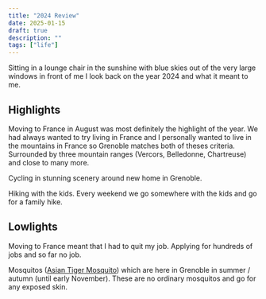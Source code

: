 ```yaml
---
title: "2024 Review"
date: 2025-01-15
draft: true
description: ""
tags: ["life"]
---
```


Sitting in a lounge chair in the sunshine with blue skies out of the very large windows in front of me I look back on the year 2024 and what it meant to me.

## Highlights

Moving to France in August was most definitely the highlight of the year. We had always wanted to try living in France and I personally wanted to live in the mountains in France so Grenoble matches both of theses criteria. Surrounded by three mountain ranges (Vercors, Belledonne, Chartreuse) and close to many more.

Cycling in stunning scenery around new home in Grenoble.

Hiking with the kids. Every weekend we go somewhere with the kids and go for a family hike.

## Lowlights

Moving to France meant that I had to quit my job. Applying for hundreds of jobs and so far no job.

Mosquitos ([Asian Tiger Mosquito](https://en.wikipedia.org/wiki/Aedes_albopictus)) which are here in Grenoble in summer / autumn (until early November). These are no ordinary mosquitos and go for any exposed skin.
